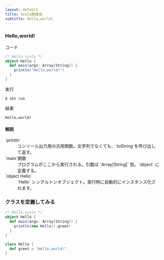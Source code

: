 ```yaml
---
layout: default
title: Scala勉強会
subtitle: Hello,world!
---
```


### Hello,world!

コード

```scala
/* Hello.scala */
object Hello {
  def main(args: Array[String]) {
    println("Hello,world!")
  }
}
```

実行

```
$ sbt run
```

結果

```
Hello,world!
```

#### 解説

<dl>
  <dt>`println`</dt>
  <dd>コンソール出力用の汎用関数。文字列でなくても、`toString`を呼び出して返す。</dd>
  <dt>`main`関数</dt>
  <dd>プログラムがここから実行される。引数は `Array[String]` 型。`object` に定義する。</dd>
  <dt>`object Hello`</dt>
  <dd>`Hello` シングルトンオブジェクト。実行時に自動的にインスタンス化されます。</dd>
<dl>

### クラスを定義してみる

```scala
/* Hello.scala */
object Hello {
  def main(args: Array[String]) {
    println(new Hello().greet)
  }
}

class Hello {
  def greet = "Hello,world!"
}
```
